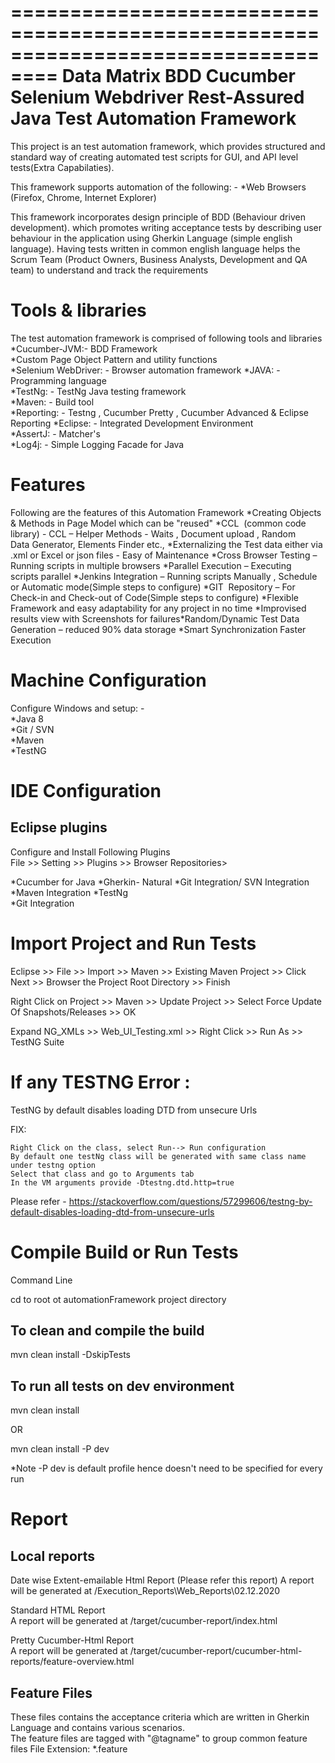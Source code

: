 ==================================================================================
Data Matrix BDD Cucumber Selenium Webdriver Rest-Assured Java Test Automation Framework
==================================================================================
This project is an test automation framework, which provides structured and standard way of 
creating automated test scripts for GUI, and API level tests(Extra Capabilaties). 

This framework supports automation of the following: - 
*Web Browsers (Firefox, Chrome, Internet Explorer)  
 
This framework incorporates design principle of BDD (Behaviour driven development). which promotes
 writing acceptance tests by describing user behaviour in the application using Gherkin Language (simple english language).
 Having tests written in common english language helps the Scrum Team 
 (Product Owners, Business Analysts, Development and QA team) to understand and track the requirements
 
Tools & libraries
=================
The test automation framework is comprised of following tools and libraries  
*Cucumber-JVM:- BDD Framework  
*Custom Page Object Pattern and utility functions  
*Selenium WebDriver: - Browser automation framework
*JAVA: - Programming language  
*TestNg: - TestNg Java testing framework  
*Maven: - Build tool  
*Reporting: - Testng , Cucumber Pretty , Cucumber Advanced & Eclipse Reporting 
*Eclipse: - Integrated Development Environment  
*AssertJ: - Matcher's  
*Log4j: - Simple Logging Facade for Java  

Features
=================
Following are the features of this Automation Framework
*Creating Objects & Methods in Page Model which can be "reused"
*CCL  (common code library) - CCL – Helper Methods - Waits , Document upload , Random Data Generator, Elements Finder etc.,​
*Externalizing the Test data either via .xml or Excel or json files - Easy of Maintenance
*Cross Browser Testing – Running scripts in multiple browsers
*Parallel Execution – Executing scripts parallel​
*Jenkins Integration – Running scripts Manually , Schedule or Automatic mode(Simple steps to configure)
*GIT  Repository – For Check-in and Check-out of Code​(Simple steps to configure)
*Flexible Framework and easy adaptability for any project in no time
*Improvised results view with Screenshots for failures​
*Random/Dynamic Test Data Generation – reduced 90% data storage​
*Smart Synchronization Faster Execution

Machine Configuration
====================
Configure Windows and setup: -   
*Java 8  
*Git  / SVN  
*Maven  
*TestNG

IDE Configuration
==================
Eclipse plugins  
----------------
Configure and Install Following Plugins  
File >> Setting >> Plugins >> Browser Repositories>

*Cucumber for Java
*Gherkin- Natural
*Git Integration/ SVN Integration  
*Maven Integration
*TestNg  
*Git Integration

Import Project and Run Tests
==========================

Eclipse >> File >> Import >> Maven >> Existing Maven Project >> Click Next >> Browser the Project Root Directory >> Finish

Right Click on Project >> Maven >> Update Project >> Select Force Update Of Snapshots/Releases >> OK

Expand NG_XMLs >> Web_UI_Testing.xml >> Right Click >> Run As >> TestNG Suite

If any TESTNG Error :
==========================
TestNG by default disables loading DTD from unsecure Urls

FIX: 

    Right Click on the class, select Run--> Run configuration
    By default one testNg class will be generated with same class name under testng option
    Select that class and go to Arguments tab
    In the VM arguments provide -Dtestng.dtd.http=true

Please refer - https://stackoverflow.com/questions/57299606/testng-by-default-disables-loading-dtd-from-unsecure-urls


Compile Build or Run Tests
==========================

Command Line

cd to root ot automationFramework project directory

To clean and compile the build
-----------------------------
mvn clean install -DskipTests

To run all tests on dev environment
--------------------------------------
mvn clean install  

OR

mvn clean install -P dev  

*Note -P dev is default profile hence doesn't need to be specified for every run

Report
======

Local reports
-------------
Date wise Extent-emailable Html Report  (Please refer this report)
A report will be generated at /Execution_Reports\Web_Reports\02.12.2020 

Standard HTML Report  
A report will be generated at /target/cucumber-report/index.html  

Pretty Cucumber-Html Report  
A report will be generated at /target/cucumber-report/cucumber-html-reports/feature-overview.html 

Feature Files
-------------------------------------------------------------------
These files contains the acceptance criteria which are written in Gherkin Language and contains various scenarios.  
The feature files are tagged with "@tagname" to group common feature files 
File Extension:  *.feature    


